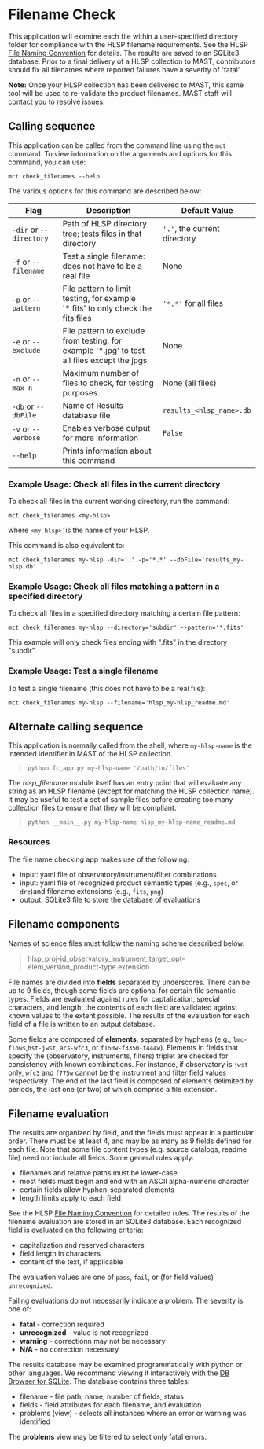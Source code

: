 # Filename Check

This application will examine each file within a user-specified directory folder for compliance with the HLSP filename requirements. See the HLSP [File Naming Convention](https://outerspace.stsci.edu/display/MASTDOCS/File+Naming+Convention) for details. The results are saved to an SQLite3 database. Prior to a final delivery of a HLSP collection to MAST, contributors should fix all filenames where reported failures have a severity of 'fatal'.

**Note:** Once your HLSP collection has been delivered to MAST, this same tool will be used to re-validate the product filenames. MAST staff will contact you to resolve issues.

## Calling sequence

This application can be called from the command line using the `mct` command. To view information on the arguments and options for this command, you can use:

```
mct check_filenames --help
```

The various options for this command are described below:

| Flag  | Description | Default Value |
| ------------- | ------------- | ------------- |
| `-dir` or `--directory` | Path of HLSP directory tree; tests files in that directory  | `'.'`, the current directory |
| `-f` or `--filename` | Test a single filename: does not have to be a real file | None |
| `-p` or `--pattern` | File pattern to limit testing, for example '*.fits' to only check the fits files | `'*.*'` for all files |
| `-e` or `--exclude` | File pattern to exclude from testing, for example '*.jpg' to test all files except the jpgs | None |
| `-n` or `--max_n` | Maximum number of files to check, for testing purposes. | None (all files) |
| `-db` or `--dbFile` | Name of Results database file |  `results_<hlsp_name>.db` |
| `-v` or `--verbose` | Enables verbose output for more information |  `False` |
| `--help`| Prints information about this command |   |


### Example Usage: Check all files in the current directory

To check all files in the current working directory, run the command:

```
mct check_filenames <my-hlsp>
```

where `<my-hlsp>'`is the name of your HLSP.

This command is also equivalent to:

```
mct check_filenames my-hlsp -dir='.' -p='*.*' --dbFile='results_my-hlsp.db'
```

### Example Usage: Check all files matching a pattern in a specified directory

To check all files in a specified directory matching a certain file pattern:

```
mct check_filenames my-hlsp --directory='subdir' --pattern='*.fits'
```

This example will only check files ending with ".fits" in the directory "subdir"


### Example Usage: Test a single filename

To test a single filename (this does not have to be a real file):

```
mct check_filenames my-hlsp --filename='hlsp_my-hlsp_readme.md'
```


## Alternate calling sequence

This application is normally called from the shell, where `my-hlsp-name` is the intended identifier in MAST of the HLSP collection.

> `python fc_app.py my-hlsp-name '/path/to/files'`

The *hlsp_filename* module itself has an entry point that will evaluate any string as an HLSP filename (except for matching the HLSP collection name). It may be useful to test a set of sample files before creating too many collection files to ensure that they will be compliant.

> `python __main__.py my-hlsp-name hlsp_my-hlsp-name_readme.md`

### Resources

The file name checking app makes use of the following:

* input: yaml file of observatory/instrument/filter combinations
* input: yaml file of recognized product semantic types (e.g., `spec`, or `drz`)and filename extensions (e.g., `fits`, `png`)
* output: SQLite3 file to store the database of evaluations

## Filename components
Names of science files must follow the naming scheme described below.

>hlsp_proj-id_observatory_instrument_target_opt-elem_version_product-type.extension

File names are divided into **fields** separated by underscores. There can be up to 9 fields, though some fields are optional for certain file semantic types. Fields are evaluated against rules for captalization, special characters, and length; the contents of each field are validated against known values to the extent possible. The results of the evaluation for each field of a file is written to an output database.

Some fields are composed of **elements**, separated by hyphens (e.g., `lmc-flows`,`hst-jwst`, `acs-wfc3`, or `f160w-f335m-f444w`). Elements in fields that specify the (observatory, instruments, filters) triplet are checked for consistency with known combinations. For instance, if observatory is `jwst` only, `wfc3` and `f775w` cannot be the instrument and filter field values respectively. The end of the last field is composed of elements delimited by periods, the last one (or two) of which comprise a file extension.

## Filename evaluation

The results are organized by field, and the fields must appear in a particular order. There must be at least 4, and may be as many as 9 fields defined for each file. Note that some file content types (e.g. source catalogs, readme file) need not include all fields. Some general rules apply:

* filenames and relative paths must be lower-case
* most fields must begin and end with an ASCII alpha-numeric character
* certain fields allow hyphen-separated elements
* length limits apply to each field

See the HLSP [File Naming Convention](https://outerspace.stsci.edu/display/MASTDOCS/File+Naming+Convention) for detailed rules. The results of the filename evaluation are stored in an SQLite3 database. Each recognized field is evaluated on the following criteria:

* capitalization and reserved characters
* field length in characters
* content of the text, if applicable

The evaluation values are one of `pass`, `fail`, or (for field values) `unrecognized`.

Failing evaluations do not necessarily indicate a problem. The severity is one of:

* **fatal** - correction required
* **unrecognized** - value is not recognized
* **warning** - correctionn may not be necessary
* **N/A** - no correction necessary

The results database may be examined programmatically with python or other languages. We recommend viewing it interactively with the [DB Browser for SQLite](https://sqlitebrowser.org/). The database contains three tables:

* filename - file path, name, number of fields, status
* fields - field attributes for each filename, and evaluation
* problems (view) - selects all instances where an error or warning was identified

The **problems** view may be filtered to select only fatal errors.
